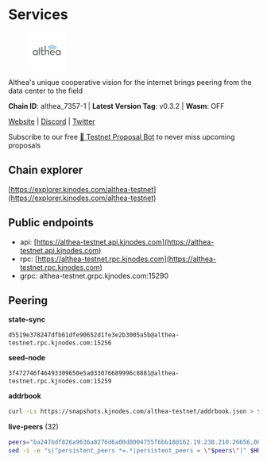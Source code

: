 # Services

<figure><img src="https://raw.githubusercontent.com/kj89/cosmos-images/main/logos/althea.png" alt=""><figcaption></figcaption></figure>

Althea's unique cooperative vision for the internet  brings peering from the data center to the field

**Chain ID**: althea_7357-1 | **Latest Version Tag**: v0.3.2 | **Wasm**: OFF

[Website](https://www.althea.net) | [Discord](https://discord.gg/ZTKWfpDs) | [Twitter](https://twitter.com/altheanetwork)



Subscribe to our free [🤖 Testnet Proposal Bot](https://t.me/kjnodes_testnet_proposal_bot) to never miss upcoming proposals


## Chain explorer
[https://explorer.kjnodes.com/althea-testnet](https://explorer.kjnodes.com/althea-testnet)

## Public endpoints

* api: [https://althea-testnet.api.kjnodes.com](https://althea-testnet.api.kjnodes.com)
* rpc: [https://althea-testnet.rpc.kjnodes.com](https://althea-testnet.rpc.kjnodes.com)
* grpc: althea-testnet.grpc.kjnodes.com:15290

## Peering

**state-sync**

```text
d5519e378247dfb61dfe90652d1fe3e2b3005a5b@althea-testnet.rpc.kjnodes.com:15256
```

**seed-node**

```text
3f472746f46493309650e5a033076689996c8881@althea-testnet.rpc.kjnodes.com:15259
```

**addrbook**
```bash
curl -Ls https://snapshots.kjnodes.com/althea-testnet/addrbook.json > $HOME/.althea/config/addrbook.json
```

**live-peers** (32)
```bash
peers="ba247bdf826a9636a8276d6a00d8004755f6bb18@162.19.238.210:26656,0037b2dc30933fa5c027a83be39f0061253ff83b@5.189.157.140:26656,d26fddea7ceb8cb5a52223702a23757cb09fad37@207.180.199.115:31656,5bad7ac6f006ee3b6f52dc91e85b5aae8e488233@194.163.149.53:26656,6d97969912514e3583dee8e0cca15a383adbde6c@213.246.57.175:26656,1991a3263255fc32d65b49335bcaee19f607c934@185.16.39.99:26656,4f3add677b0e4c8dec8b81101ea82620a19d5d0a@65.21.199.148:26633,a51b45869b5403dc71251a69879c1eb1c3042bed@65.108.134.215:29336,937dcf8c45b7c64e5188a7036427f2ce86383035@95.165.89.222:24126,f6e3f995ba1c3ceed8bd556d9a23d2922d98a9a6@66.172.36.136:14656,0d4220d2bbda711183a8db6f45c26b1541fa0d6a@65.109.116.204:21856,76932bbeb29836c6405329c21358d051ef6e33a3@65.109.65.163:21856,0aac1fc75b4a613f6bb7d15c6250350d478227a6@66.45.231.30:11144,4f5eb5164329a61fc898ac75849ae873c8e539c9@66.172.36.135:14656,1d9a103d1e24c590bdfb577537eddd19a322f886@65.109.92.240:17886,cc542d9fb5f93780fc4004aa67f2b502686a24e8@144.76.27.79:61056,bc55fa695313549672c4a480143dc400eaada16b@138.201.136.49:29656,d5519e378247dfb61dfe90652d1fe3e2b3005a5b@65.109.68.190:52656,eab7a70812ba39094fc8bbf4f69f099123863b38@81.30.157.35:11656,8cd0cf98fa86c01796b07d230aa5261e06b1b37d@95.217.206.246:26656,ff3fe47b494b0bf3dedf2d47dc9acf0e2ba3b7ae@65.108.43.113:52656,04917b5810df2a380c1b18d83f577f1aba550818@222.106.187.14:53300,975393744d620d9dcb8dfd21c0282a6285766523@176.57.184.215:26656,17edf24237b1c2b5b196d344761f964407d05862@65.108.233.109:12456,16a9576c9a4cf9651b4215e3a877ae002555dd9b@116.202.117.229:31656,019988ce47565ad683b7675216e8fbcb171b841c@107.155.125.170:26656,fd54b3d5e49c047dae61ca3a8e430f500eab783c@65.109.92.148:26656,6c3d7683bf40a521b7c22391fd6c989b46a2e0e2@78.46.106.75:27656,3aeffaa1ac7b6741110987cfae4604751ac7d865@107.22.132.229:26656,90d692d481c1c4739ba8a7045b5552fa8d410901@88.99.164.158:17886,83147260a704b75283ca6da218516ee0eaa82956@170.64.156.36:26656,4ff3241de49fa01129b3fe38b3aeefc699f07cc7@42.113.198.54:26656"
sed -i -e "s|^persistent_peers *=.*|persistent_peers = \"$peers\"|" $HOME/.althea/config/config.toml
```
